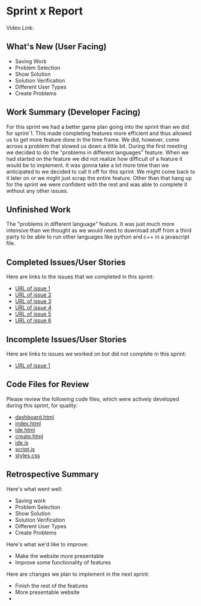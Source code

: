 # Sprint x Report 
Video Link: 
## What's New (User Facing)
 * Saving Work
 * Problem Selection
 * Show Solution
 * Solution Verification
 * Different User Types
 * Create Problems

## Work Summary (Developer Facing)
For this sprint we had a better game plan going into the sprint than we did for sprint 1. This made completing features more efficient and thus allowed us to get more feature done in the time frame. We did, however, come across a problem that slowed us down a little bit. During the first meeting we decided to do the "problems in different languages" feature. When we had started on the feature we did not realize how difficult of a feature it would be to implement. It was gonna take a lot more time than we anticipated to we decided to call it off for this sprint. We might come back to it later on or we might just scrap the entire feature. Other than that hang up for the sprint we were confident with the rest and was able to complete it without any other issues. 

## Unfinished Work
The "problems in different language" feature. It was just much more intensive than we thought as we would need to download stuff from a third party to be able to run other languages like python and c++ in a javascript file. 

## Completed Issues/User Stories
Here are links to the issues that we completed in this sprint:

 * [URL of issue 1](https://github.com/jdpickett/322_group_project/issues/2)
 * [URL of issue 2](https://github.com/jdpickett/322_group_project/issues/4)
 * [URL of issue 3](https://github.com/jdpickett/322_group_project/issues/6)
 * [URL of issue 4](https://github.com/jdpickett/322_group_project/issues/10)
 * [URL of issue 5](https://github.com/jdpickett/322_group_project/issues/14)
 * [URL of issue 6](https://github.com/jdpickett/322_group_project/issues/15)
 
 ## Incomplete Issues/User Stories
 Here are links to issues we worked on but did not complete in this sprint:
 
 * [URL of issue 1](https://github.com/jdpickett/322_group_project/issues/11) <Harder than we thought it would be and took up too much time.>

## Code Files for Review
Please review the following code files, which were actively developed during this sprint, for quality:
 * [dashboard.html](https://github.com/jdpickett/322_group_project/blob/main/code/dashboard.html)
 * [index.html](https://github.com/jdpickett/322_group_project/blob/main/code/index.html)
 * [ide.html](https://github.com/jdpickett/322_group_project/blob/main/code/ide.html)
 * [create.html](https://github.com/jdpickett/322_group_project/blob/main/code/create.html)
 * [ide.js](https://github.com/jdpickett/322_group_project/blob/main/code/ide.js)
 * [script.js](https://github.com/jdpickett/322_group_project/blob/main/code/script.js)
 * [styles.css](https://github.com/jdpickett/322_group_project/blob/main/code/styles.css)
 
## Retrospective Summary
Here's what went well:
  * Saving work
  * Problem Selection
  * Show Solution
  * Solution Verification
  * Different User Types
  * Create Problems
 
Here's what we'd like to improve:
   * Make the website more presentable
   * Improve some functionality of features
  
Here are changes we plan to implement in the next sprint:
   * Finish the rest of the features
   * More presentable website
   * 

